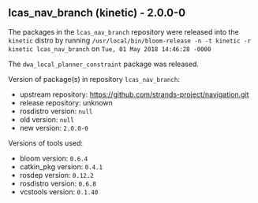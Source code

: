## lcas_nav_branch (kinetic) - 2.0.0-0

The packages in the `lcas_nav_branch` repository were released into the `kinetic` distro by running `/usr/local/bin/bloom-release -n -t kinetic -r kinetic lcas_nav_branch` on `Tue, 01 May 2018 14:46:28 -0000`

The `dwa_local_planner_constraint` package was released.

Version of package(s) in repository `lcas_nav_branch`:

- upstream repository: https://github.com/strands-project/navigation.git
- release repository: unknown
- rosdistro version: `null`
- old version: `null`
- new version: `2.0.0-0`

Versions of tools used:

- bloom version: `0.6.4`
- catkin_pkg version: `0.4.1`
- rosdep version: `0.12.2`
- rosdistro version: `0.6.8`
- vcstools version: `0.1.40`


